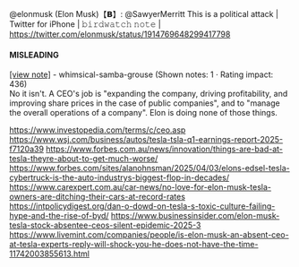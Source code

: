 @elonmusk (Elon Musk)【𝗕】: @SawyerMerritt This is a political attack | Twitter for iPhone | 𝚋𝚒𝚛𝚍𝚠𝚊𝚝𝚌𝚑 𝚗𝚘𝚝𝚎 | https://twitter.com/elonmusk/status/1914769648299417798

#### MISLEADING

[[view note]](https://x.com/i/birdwatch/n/1914832316133982374) - whimsical-samba-grouse (Shown notes: 1 · Rating impact: 436)\
No it isn't. A CEO's job is "expanding the company, driving profitability, and improving share prices in the case of public companies", and to "manage the overall operations of a company". Elon is doing none of those things.

https://www.investopedia.com/terms/c/ceo.asp
https://www.wsj.com/business/autos/tesla-tsla-q1-earnings-report-2025-f7120a39
https://www.forbes.com.au/news/innovation/things-are-bad-at-tesla-theyre-about-to-get-much-worse/
https://www.forbes.com/sites/alanohnsman/2025/04/03/elons-edsel-tesla-cybertruck-is-the-auto-industrys-biggest-flop-in-decades/
https://www.carexpert.com.au/car-news/no-love-for-elon-musk-tesla-owners-are-ditching-their-cars-at-record-rates
https://intpolicydigest.org/dan-o-dowd-on-tesla-s-toxic-culture-failing-hype-and-the-rise-of-byd/
https://www.businessinsider.com/elon-musk-tesla-stock-absentee-ceos-silent-epidemic-2025-3
https://www.livemint.com/companies/people/is-elon-musk-an-absent-ceo-at-tesla-experts-reply-will-shock-you-he-does-not-have-the-time-11742003855613.html
